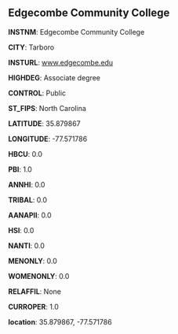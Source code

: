 
Edgecombe Community College
---
**INSTNM**: Edgecombe Community College

**CITY**: Tarboro

**INSTURL**: www.edgecombe.edu

**HIGHDEG**: Associate degree

**CONTROL**: Public

**ST_FIPS**: North Carolina

**LATITUDE**: 35.879867

**LONGITUDE**: -77.571786

**HBCU**: 0.0

**PBI**: 1.0

**ANNHI**: 0.0

**TRIBAL**: 0.0

**AANAPII**: 0.0

**HSI**: 0.0

**NANTI**: 0.0

**MENONLY**: 0.0

**WOMENONLY**: 0.0

**RELAFFIL**: None

**CURROPER**: 1.0

**location**: 35.879867, -77.571786